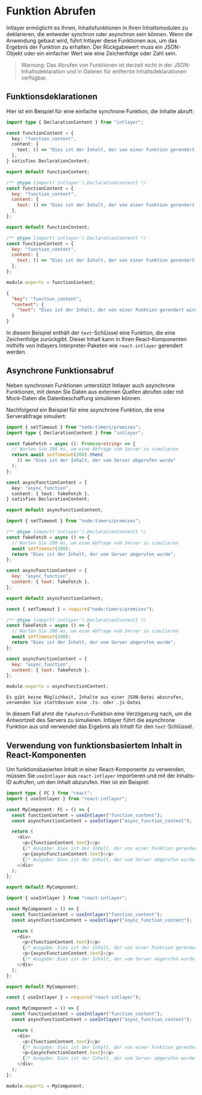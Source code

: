 # Funktion Abrufen

Intlayer ermöglicht es Ihnen, Inhaltsfunktionen in Ihren Inhaltsmodulen zu deklarieren, die entweder synchron oder asynchron sein können. Wenn die Anwendung gebaut wird, führt Intlayer diese Funktionen aus, um das Ergebnis der Funktion zu erhalten. Der Rückgabewert muss ein JSON-Objekt oder ein einfacher Wert wie eine Zeichenfolge oder Zahl sein.

> Warnung: Das Abrufen von Funktionen ist derzeit nicht in der JSON-Inhaltsdeklaration und in Dateien für entfernte Inhaltsdeklarationen verfügbar.

## Funktionsdeklarationen

Hier ist ein Beispiel für eine einfache synchrone Funktion, die Inhalte abruft:

```typescript fileName="**/*.content.ts" contentDeclarationFormat="typescript"
import type { DeclarationContent } from "intlayer";

const functionContent = {
  key: "function_content",
  content: {
    text: () => "Dies ist der Inhalt, der von einer Funktion gerendert wird",
  },
} satisfies DeclarationContent;

export default functionContent;
```

```javascript fileName="**/*.content.mjs" contentDeclarationFormat="esm"
/** @type {import('intlayer').DeclarationContent} */
const functionContent = {
  key: "function_content",
  content: {
    text: () => "Dies ist der Inhalt, der von einer Funktion gerendert wird",
  },
};

export default functionContent;
```

```javascript fileName="**/*.content.cjs" contentDeclarationFormat="commonjs"
/** @type {import('intlayer').DeclarationContent} */
const functionContent = {
  key: "function_content",
  content: {
    text: () => "Dies ist der Inhalt, der von einer Funktion gerendert wird",
  },
};

module.exports = functionContent;
```

```json fileName="**/*.content.json" contentDeclarationFormat="json"
{
  "key": "function_content",
  "content": {
    "text": "Dies ist der Inhalt, der von einer Funktion gerendert wird"
  }
}
```

In diesem Beispiel enthält der `text`-Schlüssel eine Funktion, die eine Zeichenfolge zurückgibt. Dieser Inhalt kann in Ihren React-Komponenten mithilfe von Intlayers Interpreter-Paketen wie `react-intlayer` gerendert werden.

## Asynchrone Funktionsabruf

Neben synchronen Funktionen unterstützt Intlayer auch asynchrone Funktionen, mit denen Sie Daten aus externen Quellen abrufen oder mit Mock-Daten die Datenbeschaffung simulieren können.

Nachfolgend ein Beispiel für eine asynchrone Funktion, die eine Serverabfrage simuliert:

```typescript fileName="**/*.content.ts" contentDeclarationFormat="typescript"
import { setTimeout } from "node:timers/promises";
import type { DeclarationContent } from "intlayer";

const fakeFetch = async (): Promise<string> => {
  // Warten Sie 200 ms, um eine Abfrage vom Server zu simulieren
  return await setTimeout(200).then(
    () => "Dies ist der Inhalt, der vom Server abgerufen wurde"
  );
};

const asyncFunctionContent = {
  key: "async_function",
  content: { text: fakeFetch },
} satisfies DeclarationContent;

export default asyncFunctionContent;
```

```javascript fileName="**/*.content.mjs" contentDeclarationFormat="esm"
import { setTimeout } from "node:timers/promises";

/** @type {import('intlayer').DeclarationContent} */
const fakeFetch = async () => {
  // Warten Sie 200 ms, um eine Abfrage vom Server zu simulieren
  await setTimeout(200);
  return "Dies ist der Inhalt, der vom Server abgerufen wurde";
};

const asyncFunctionContent = {
  key: "async_function",
  content: { text: fakeFetch },
};

export default asyncFunctionContent;
```

```javascript fileName="**/*.content.cjs" contentDeclarationFormat="commonjs"
const { setTimeout } = require("node:timers/promises");

/** @type {import('intlayer').DeclarationContent} */
const fakeFetch = async () => {
  // Warten Sie 200 ms, um eine Abfrage vom Server zu simulieren
  await setTimeout(200);
  return "Dies ist der Inhalt, der vom Server abgerufen wurde";
};

const asyncFunctionContent = {
  key: "async_function",
  content: { text: fakeFetch },
};

module.exports = asyncFunctionContent;
```

```plaintext fileName="**/*.content.json" contentDeclarationFormat="json"
Es gibt keine Möglichkeit, Inhalte aus einer JSON-Datei abzurufen, verwenden Sie stattdessen eine .ts- oder .js-Datei
```

In diesem Fall ahmt die `fakeFetch`-Funktion eine Verzögerung nach, um die Antwortzeit des Servers zu simulieren. Intlayer führt die asynchrone Funktion aus und verwendet das Ergebnis als Inhalt für den `text`-Schlüssel.

## Verwendung von funktionsbasiertem Inhalt in React-Komponenten

Um funktionsbasierten Inhalt in einer React-Komponente zu verwenden, müssen Sie `useIntlayer` aus `react-intlayer` importieren und mit der Inhalts-ID aufrufen, um den Inhalt abzurufen. Hier ist ein Beispiel:

```typescript fileName="**/*.jsx" codeFormat="typescript"
import type { FC } from "react";
import { useIntlayer } from "react-intlayer";

const MyComponent: FC = () => {
  const functionContent = useIntlayer("function_content");
  const asyncFunctionContent = useIntlayer("async_function_content");

  return (
    <div>
      <p>{functionContent.text}</p>
      {/* Ausgabe: Dies ist der Inhalt, der von einer Funktion gerendert wird */}
      <p>{asyncFunctionContent.text}</p>
      {/* Ausgabe: Dies ist der Inhalt, der vom Server abgerufen wurde */}
    </div>
  );
};

export default MyComponent;
```

```javascript fileName="**/*.mjx" codeFormat="esm"
import { useIntlayer } from "react-intlayer";

const MyComponent = () => {
  const functionContent = useIntlayer("function_content");
  const asyncFunctionContent = useIntlayer("async_function_content");

  return (
    <div>
      <p>{functionContent.text}</p>
      {/* Ausgabe: Dies ist der Inhalt, der von einer Funktion gerendert wird */}
      <p>{asyncFunctionContent.text}</p>
      {/* Ausgabe: Dies ist der Inhalt, der vom Server abgerufen wurde */}
    </div>
  );
};

export default MyComponent;
```

```javascript fileName="**/*.cjs" codeFormat="commonjs"
const { useIntlayer } = require("react-intlayer");

const MyComponent = () => {
  const functionContent = useIntlayer("function_content");
  const asyncFunctionContent = useIntlayer("async_function_content");

  return (
    <div>
      <p>{functionContent.text}</p>
      {/* Ausgabe: Dies ist der Inhalt, der von einer Funktion gerendert wird */}
      <p>{asyncFunctionContent.text}</p>
      {/* Ausgabe: Dies ist der Inhalt, der vom Server abgerufen wurde */}
    </div>
  );
};

module.exports = MyComponent;
```
